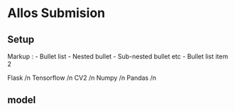 # Allos Submision

## Setup
 Markup : - Bullet list
              - Nested bullet
                  - Sub-nested bullet etc
          - Bullet list item 2 

Flask /n
Tensorflow /n
CV2 /n
Numpy /n
Pandas /n

## model ##
